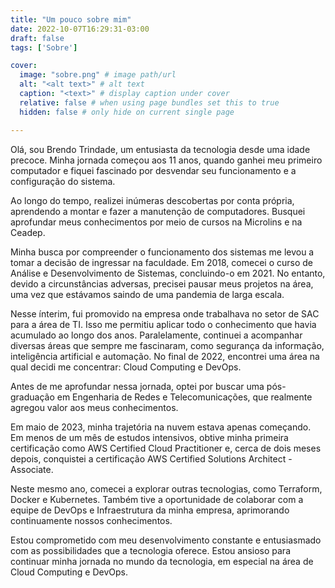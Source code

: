 ```yaml
---
title: "Um pouco sobre mim"
date: 2022-10-07T16:29:31-03:00
draft: false
tags: ['Sobre']

cover:
  image: "sobre.png" # image path/url
  alt: "<alt text>" # alt text
  caption: "<text>" # display caption under cover
  relative: false # when using page bundles set this to true
  hidden: false # only hide on current single page

---
```

Olá, sou Brendo Trindade, um entusiasta da tecnologia desde uma idade precoce. Minha jornada começou aos 11 anos, quando ganhei meu primeiro computador e fiquei fascinado por desvendar seu funcionamento e a configuração do sistema.

Ao longo do tempo, realizei inúmeras descobertas por conta própria, aprendendo a montar e fazer a manutenção de computadores. Busquei aprofundar meus conhecimentos por meio de cursos na Microlins e na Ceadep.

Minha busca por compreender o funcionamento dos sistemas me levou a tomar a decisão de ingressar na faculdade. Em 2018, comecei o curso de Análise e Desenvolvimento de Sistemas, concluindo-o em 2021. No entanto, devido a circunstâncias adversas, precisei pausar meus projetos na área, uma vez que estávamos saindo de uma pandemia de larga escala.

Nesse ínterim, fui promovido na empresa onde trabalhava no setor de SAC para a área de TI. Isso me permitiu aplicar todo o conhecimento que havia acumulado ao longo dos anos. Paralelamente, continuei a acompanhar diversas áreas que sempre me fascinaram, como segurança da informação, inteligência artificial e automação. No final de 2022, encontrei uma área na qual decidi me concentrar: Cloud Computing e DevOps.

Antes de me aprofundar nessa jornada, optei por buscar uma pós-graduação em Engenharia de Redes e Telecomunicações, que realmente agregou valor aos meus conhecimentos.

Em maio de 2023, minha trajetória na nuvem estava apenas começando. Em menos de um mês de estudos intensivos, obtive minha primeira certificação como AWS Certified Cloud Practitioner e, cerca de dois meses depois, conquistei a certificação AWS Certified Solutions Architect - Associate.

Neste mesmo ano, comecei a explorar outras tecnologias, como Terraform, Docker e Kubernetes. Também tive a oportunidade de colaborar com a equipe de DevOps e Infraestrutura da minha empresa, aprimorando continuamente nossos conhecimentos.

Estou comprometido com meu desenvolvimento constante e entusiasmado com as possibilidades que a tecnologia oferece. Estou ansioso para continuar minha jornada no mundo da tecnologia, em especial na área de Cloud Computing e DevOps.